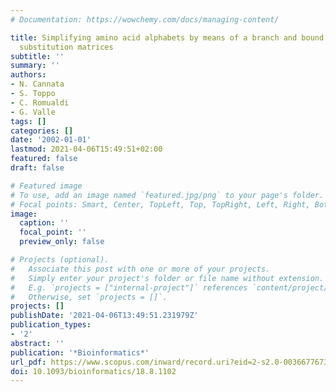 ```yaml
---
# Documentation: https://wowchemy.com/docs/managing-content/

title: Simplifying amino acid alphabets by means of a branch and bound algorithm and
  substitution matrices
subtitle: ''
summary: ''
authors:
- N. Cannata
- S. Toppo
- C. Romualdi
- G. Valle
tags: []
categories: []
date: '2002-01-01'
lastmod: 2021-04-06T15:49:51+02:00
featured: false
draft: false

# Featured image
# To use, add an image named `featured.jpg/png` to your page's folder.
# Focal points: Smart, Center, TopLeft, Top, TopRight, Left, Right, BottomLeft, Bottom, BottomRight.
image:
  caption: ''
  focal_point: ''
  preview_only: false

# Projects (optional).
#   Associate this post with one or more of your projects.
#   Simply enter your project's folder or file name without extension.
#   E.g. `projects = ["internal-project"]` references `content/project/deep-learning/index.md`.
#   Otherwise, set `projects = []`.
projects: []
publishDate: '2021-04-06T13:49:51.231979Z'
publication_types:
- '2'
abstract: ''
publication: '*Bioinformatics*'
url_pdf: https://www.scopus.com/inward/record.uri?eid=2-s2.0-0036677673&doi=10.1093%2fbioinformatics%2f18.8.1102&partnerID=40&md5=ce53a180a3b5623a27c1f1db9623e2a7
doi: 10.1093/bioinformatics/18.8.1102
---
```

